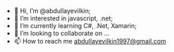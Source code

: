 - 👋 Hi, I’m @abdullayevilkin;
- 👀 I’m interested in javascript, .net;
- 🌱 I’m currently learning C#, .Net, Xamarin;
- 💞️ I’m looking to collaborate on ...
- 📫 How to reach me abdullayevilkin1997@gmail.com

<!---
abdullayevilkin/abdullayevilkin is a ✨ special ✨ repository because its `README.md` (this file) appears on your GitHub profile.
You can click the Preview link to take a look at your changes.
--->

